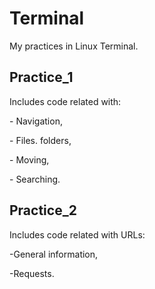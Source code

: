 # Terminal
My practices in Linux Terminal.
## Practice_1 
<p> Includes code related with:</p>
<p>- Navigation,</p>
<p>- Files. folders,</p>
<p>- Moving,</p>
<p>- Searching.</p>

## Practice_2
<p> Includes code related with URLs:</p>
<p>-General information,</p>
<p>-Requests.</p>
